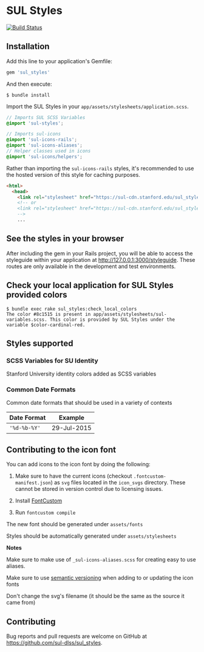# SUL Styles

[![Build Status](https://travis-ci.org/sul-dlss/sul_styles.svg?branch=master)](https://travis-ci.org/sul-dlss/sul_styles)

## Installation

Add this line to your application's Gemfile:

```ruby
gem 'sul_styles'
```

And then execute:

    $ bundle install

Import the SUL Styles in your `app/assets/stylesheets/application.scss`.

```scss
// Imports SUL SCSS Variables
@import 'sul-styles';

// Imports sul-icons
@import 'sul-icons-rails';
@import 'sul-icons-aliases';
// Helper classes used in icons
@import 'sul-icons/helpers';
```

Rather than importing the `sul-icons-rails` styles, it's recommended to use the hosted version of this style for caching purposes.

```html
<html>
  <head>
    <link rel="stylesheet" href="https://sul-cdn.stanford.edu/sul_styles/0.5.0/sul-icons.min.css">
    <!-- or
    <link rel="stylesheet" href="https://sul-cdn.stanford.edu/sul_styles/0.5.0/sul-icons.css">
    -->
    ...
```

## See the styles in your browser

After including the gem in your Rails project, you will be able to access the styleguide within your application at http://127.0.0.1:3000/styleguide. These routes are only available in the development and test environments.


## Check your local application for SUL Styles provided colors

```
$ bundle exec rake sul_styles:check_local_colors
The color #8c1515 is present in app/assets/stylesheets/sul-variables.scss. This color is provided by SUL Styles under the variable $color-cardinal-red.
```

## Styles supported

### SCSS Variables for SU Identity

Stanford University identity colors added as SCSS variables

### Common Date Formats

Common date formats that should be used in a variety of contexts

Date Format | Example
----------- | -------
`'%d-%b-%Y'` | 29-Jul-2015

## Contributing to the icon font

You can add icons to the icon font by doing the following:

1. Make sure to have the current icons (checkout `.fontcustom-manifest.json`) as `svg` files located in the `icon_svgs` directory. These cannot be stored in version control due to licensing issues.

1. Install [FontCustom](https://github.com/FontCustom/fontcustom/#installation)

1. Run `fontcustom compile`

The new font should be generated under `assets/fonts`

Styles should be automatically generated under `assets/stylesheets`

**Notes**

Make sure to make use of `_sul-icons-aliases.scss` for creating easy to use aliases.

Make sure to use [semantic versioning](http://semver.org/) when adding to or updating the icon fonts

Don't change the svg's filename (it should be the same as the source it came from)

## Contributing

Bug reports and pull requests are welcome on GitHub at https://github.com/sul-dlss/sul_styles.
